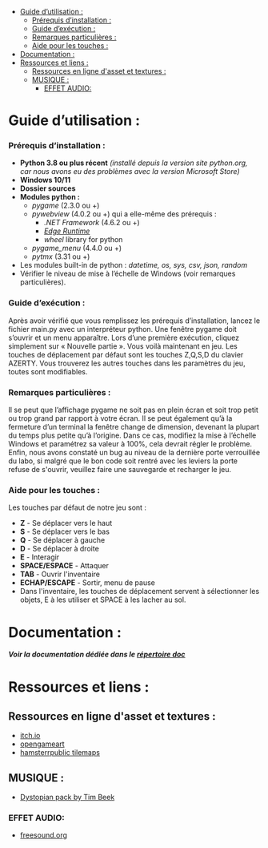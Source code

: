 - [Guide d’utilisation :](#guide-dutilisation-)
    - [Prérequis d’installation :](#prérequis-dinstallation-)
    - [Guide d’exécution :](#guide-dexécution-)
    - [Remarques particulières :](#remarques-particulières-)
    - [Aide pour les touches :](#aide-pour-les-touches-)
- [Documentation :](#documentation-)
- [Ressources et liens :](#ressources-et-liens-)
  - [Ressources en ligne d'asset et textures :](#ressources-en-ligne-dasset-et-textures-)
  - [MUSIQUE :](#musique-)
    - [EFFET AUDIO:](#effet-audio)


# Guide d’utilisation : 
### Prérequis d’installation :
- **Python 3.8 ou plus récent** *(installé depuis la version site python.org, car nous avons eu des problèmes avec la version Microsoft Store)*
- **Windows 10/11**
- **Dossier sources** 
- **Modules python :**
  - *pygame* (2.3.0 ou +) 
  - *pywebview* (4.0.2 ou +) qui a elle-même des prérequis :
    - *.NET Framework* (4.6.2 ou +)
    - [*Edge Runtime*](https://developer.microsoft.com/en-us/microsoft-edge/webview2/)
    - *wheel* library for python
  - *pygame\_menu* (4.4.0 ou +)
  - *pytmx* (3.31 ou +)
- Les modules built-in de python : *datetime, os, sys, csv, json, random*
- Vérifier le niveau de mise à l’échelle de Windows (voir remarques particulières).

### Guide d’exécution :
Après avoir vérifié que vous remplissez les prérequis d’installation, lancez le fichier main.py avec un interpréteur python. Une fenêtre pygame doit s’ouvrir et un menu apparaître. Lors d’une première exécution, cliquez simplement sur « Nouvelle partie ». Vous voilà maintenant en jeu. Les touches de déplacement par défaut sont les touches Z,Q,S,D du clavier AZERTY. Vous trouverez les autres touches dans les paramètres du jeu, toutes sont modifiables.

### Remarques particulières :
Il se peut que l’affichage pygame ne soit pas en plein écran et soit trop petit ou trop grand par rapport à votre écran. Il se peut également qu’à la fermeture d’un terminal la fenêtre change de dimension, devenant la plupart du temps plus petite qu’à l’origine. Dans ce cas, modifiez la mise à l’échelle Windows et paramétrez sa valeur à 100%, cela devrait régler le problème. Enfin, nous avons constaté un bug au niveau de la dernière porte verrouillée du labo, si malgré que le bon code soit rentré avec les leviers la porte refuse de s'ouvrir, veuillez faire une sauvegarde et recharger le jeu.

### Aide pour les touches :
Les touches par défaut de notre jeu sont :
* **Z** - Se déplacer vers le haut
* **S** - Se déplacer vers le bas
* **Q** - Se déplacer à gauche
* **D** - Se déplacer à droite
* **E** - Interagir
* **SPACE/ESPACE** - Attaquer
* **TAB** - Ouvrir l'inventaire
* **ECHAP/ESCAPE** - Sortir, menu de pause
* Dans l'inventaire, les touches de déplacement servent à sélectionner les objets, E à les utiliser et SPACE à les lacher au sol.

# Documentation : 

***Voir la documentation dédiée dans le [répertoire doc](doc)***

# Ressources et liens :
## Ressources en ligne d'asset et textures :
- [itch.io](https://itch.io/c/133871/tiled-resources) 
- [opengameart](https://opengameart.org/)
- [hamsterrpublic tilemaps](https://rpg.hamsterrepublic.com/ohrrpgce/Free_Tilemaps)
## MUSIQUE :
- [Dystopian pack by Tim Beek](https://timbeek.itch.io/dystopian)
### EFFET AUDIO:
- [freesound.org](freesound.org)
